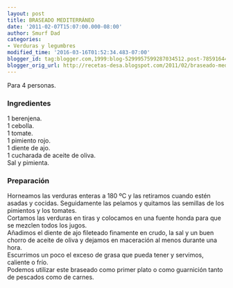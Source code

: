 ```yaml
---
layout: post
title: BRASEADO MEDITERRÁNEO
date: '2011-02-07T15:07:00.000-08:00'
author: Smurf Dad
categories:
- Verduras y legumbres
modified_time: '2016-03-16T01:52:34.483-07:00'
blogger_id: tag:blogger.com,1999:blog-5299957599287034512.post-7859164464089078454
blogger_orig_url: http://recetas-desa.blogspot.com/2011/02/braseado-mediterraneo.html
---
```


Para 4 personas.<br /><h3>Ingredientes</h3>1 berenjena.<br />1 cebolla.<br />1 tomate.<br />1 pimiento rojo.<br />1 diente de ajo.<br />1 cucharada de aceite de oliva.<br />Sal y pimienta.<br /><h3>Preparación</h3>Horneamos las verduras enteras a 180 ºC y las retiramos cuando estén asadas y cocidas. Seguidamente las pelamos y quitamos las semillas de los pimientos y los tomates.<br />Cortamos las verduras en tiras y colocamos en una fuente honda para que se mezclen todos los jugos.<br />Añadimos el diente de ajo fileteado finamente en crudo, la sal y un buen chorro de aceite de oliva y dejamos en maceración al menos durante una hora.<br />Escurrimos un poco el exceso de grasa que pueda tener y servimos, caliente o frío.<br />Podemos utilizar este braseado como primer plato o como guarnición tanto de pescados como de carnes.